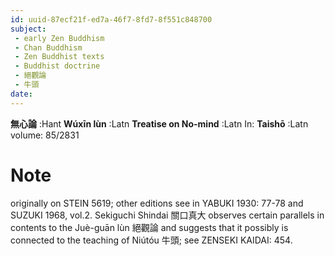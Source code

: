 ```yaml
---
id: uuid-87ecf21f-ed7a-46f7-8fd7-8f551c848700
subject: 
 - early Zen Buddhism
 - Chan Buddhism
 - Zen Buddhist texts
 - Buddhist doctrine
 - 絕觀論
 - 牛頭
date: 
---
```


**無心論** :Hant
**Wúxīn lùn** :Latn
**Treatise on No-mind** :Latn
In: 
**Taishō** :Latn
volume: 85/2831
# Note
originally on STEIN 5619; other editions see in YABUKI 1930: 77-78 and SUZUKI 1968, vol.2. Sekiguchi Shindai 關口真大 observes certain parallels in contents to the Juè-guān lùn 絕觀論 and suggests that it possibly is connected to the teaching of Niútóu 牛頭; see ZENSEKI KAIDAI: 454.